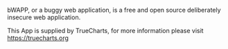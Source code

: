 bWAPP, or a buggy web application, is a free and open source deliberately insecure web application.


This App is supplied by TrueCharts, for more information please visit https://truecharts.org
